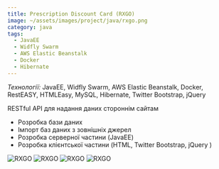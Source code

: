 ```yaml
---
title: Prescription Discount Card (RXGO)
image: ~/assets/images/project/java/rxgo.png
category: java
tags:
  - JavaEE
  - Widfly Swarm
  - AWS Elastic Beanstalk
  - Docker
  - Hibernate
---
```


*Технології:* JavaEE, Widfly Swarm, AWS Elastic Beanstalk, Docker, RestEASY, HTMLEasy, MySQL, Hibernate, Twitter Bootstrap, jQuery

RESTful API для надання даних стороннім сайтам

* Розробка бази даних
* Імпорт баз даних з зовнішніх джерел
* Розробка серверної частини (JavaEE)
* Розробка клієнтської частини (HTML, Twitter Bootstrap, jQuery )

![RXGO](~/assets/images/project/java/rxgo_0.jpg)
![RXGO](~/assets/images/project/java/rxgo_1.jpg)
![RXGO](~/assets/images/project/java/rxgo_2.jpg)
![RXGO](~/assets/images/project/java/rxgo_3.jpg)
